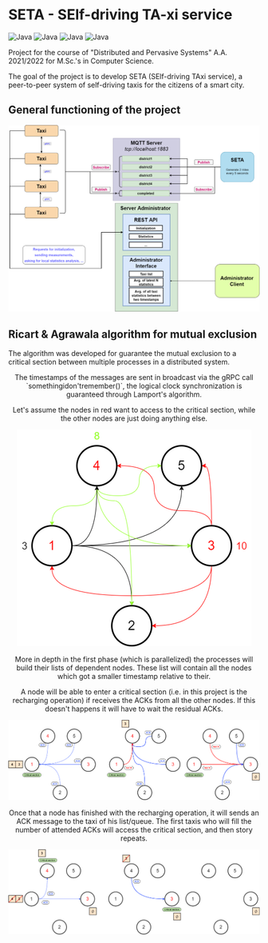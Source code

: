 # **SETA** - **SE**lf-driving **TA**-xi service
![Java](https://img.shields.io/badge/build-passing-green)
![Java](https://img.shields.io/badge/version-v1.0_alpha-blue)
![Java](https://img.shields.io/badge/language-Java-brightgreen)
![Java](https://img.shields.io/badge/license-MIT-yellow)

Project for the course of "Distributed and Pervasive Systems" A.A. 2021/2022 for M.Sc.'s in Computer Science.

The goal of the project is to develop SETA (SElf-driving TAxi service), a
peer-to-peer system of self-driving taxis for the citizens of a smart city.


## General functioning of the project
![general](diagrams/general_scheme.png)

## Ricart & Agrawala algorithm for mutual exclusion
The algorithm was developed for guarantee the mutual exclusion to a critical section between multiple processes in a distributed system.

<p>
<center>
The timestamps of the messages are sent in broadcast via the gRPC call `somethingidon'tremember()`, the logical clock synchronization is guaranteed through Lamport's algorithm.

Let's assume the nodes in red want to access to the critical section, while the other nodes are just doing anything else.

![ra1](diagrams/ricart_agrawala_1.png)
</center>
</p>

<p>
<center>
More in depth in the first phase (which is parallelized) the processes will build their lists of dependent nodes. These list will contain all the nodes which got a smaller timestamp relative to their.

A node will be able to enter a critical section (i.e. in this project is the recharging operation) if receives the ACKs from all the other nodes. If this doesn't happens it will have to wait the residual ACKs.

![ra2](diagrams/ricart_agrawala_2.png)
</center>
</p>

<p>
<center>
Once that a node has finished with the recharging operation, it will sends an ACK message to the taxi of his list/queue. The first taxis who will fill the number of attended ACKs will access the critical section, and then story repeats.

![ra3](diagrams/ricart_agrawala_3.png)
</center>
</p>
